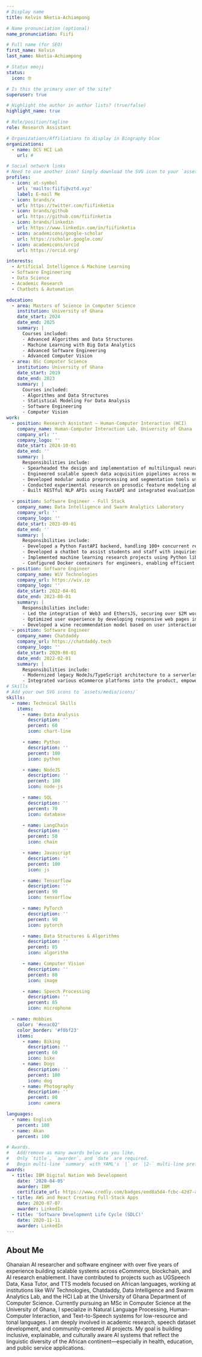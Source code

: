 ```yaml
---
# Display name
title: Kelvin Nketia-Achiampong

# Name pronunciation (optional)
name_pronunciation: Fiifi

# Full name (for SEO)
first_name: Kelvin
last_name: Nketia-Achiampong

# Status emoji
status:
  icon: 🤓

# Is this the primary user of the site?
superuser: true

# Highlight the author in author lists? (true/false)
highlight_name: true

# Role/position/tagline
role: Research Assistant

# Organizations/Affiliations to display in Biography blox
organizations:
  - name: DCS HCI Lab
    url: #

# Social network links
# Need to use another icon? Simply download the SVG icon to your `assets/media/icons/` folder.
profiles:
  - icon: at-symbol
    url: 'mailto:fiifi@vztd.xyz'
    label: E-mail Me
  - icon: brands/x
    url: https://twitter.com/fiifinketia
  - icon: brands/github
    url: https://github.com/fiifinketia
  - icon: brands/linkedin
    url: https://www.linkedin.com/in/fiifinketia
  - icon: academicons/google-scholar
    url: https://scholar.google.com/
  - icon: academicons/orcid
    url: https://orcid.org/

interests:
  - Artificial Intelligence & Machine Learning
  - Software Engineering
  - Data Science
  - Academic Research
  - Chatbots & Automation

education:
  - area: Masters of Science in Computer Science
    institution: University of Ghana
    date_start: 2024
    date_end: 2025
    summary: |
      Courses included:
      - Advanced Algorithms and Data Structures
      - Machine Learning with Big Data Analytics
      - Advanced Software Engineering
      - Advanced Computer Vision
  - area: BSc Computer Science
    institution: University of Ghana
    date_start: 2019
    date_end: 2023
    summary: |      
      Courses included:
      - Algorithms and Data Structures
      - Statistical Modeling For Data Analysis
      - Software Engineering
      - Computer Vision
work:
  - position: Research Assistant – Human-Computer Interaction (HCI)
    company_name: Human-Computer Interaction Lab, University of Ghana
    company_url: ''
    company_logo: ''
    date_start: 2024-10-01
    date_end: ''
    summary: |
      Responsibilities include:
      - Spearheaded the design and implementation of multilingual neural Text-to-Speech (TTS) architectures for Akan and other African languages, targeting low-resource healthcare and accessibility use cases, including maternal health applications.
      - Engineered scalable speech data acquisition pipelines across multiple African countries, incorporating automated quality control, metadata standardization, and integration with cloud storage solutions.
      - Developed modular audio preprocessing and segmentation tools using Python (Pydub, NumPy, IPython widgets), enabling rapid annotation and boosting dataset preparation throughput by over 60%.
      - Conducted experimental research on prosodic feature modeling abd multi-speaker adaptation in low-resource African language scenarios.
      - Built RESTful NLP APIs using FastAPI and integrated evaluation interfaces to deploy TTS/ASR models with real-time inference, speaker evaluation, and performance tracking pipelines.

  - position: Software Engineer - Full Stack
    company_name: Data Intelligence and Swarm Analytics Laboratory 
    company_url: ''
    company_logo: ''
    date_start: 2023-09-01
    date_end: ''
    summary: |
      Responsibilities include:
      - Developed a Python FastAPI backend, handling 100+ concurrent requests per second per client, leveraging asynchronous capabilities and an optimized RESTful API design to ensure efficient and scalable service delivery.
      - Developed a chatbot to assist students and staff with inquiries on graduation status and grades, increasing response efficiency by 80%.
      - Implemented machine learning research projects using Python libraries (Pandas, Numpy, Matplotlib, Tensorflow, Pytorch) to streamline academic research processes.
      - Configured Docker containers for engineers, enabling efficient use of system resources including GPUs for model training to reduce runtime errors cause by the environment by 40% and operational cost by over 50%.
  - position: Software Engineer
    company_name: WiV Technologies 
    company_url: https://wiv.io
    company_logo: ''
    date_start: 2022-04-01
    date_end: 2023-08-01
    summary: |
      Responsibilities include:
      - Led the integration of Web3 and EthersJS, securing over $2M worth of Ethereum transactions by enabling secure, transparent interactions with blockchain.
      - Optimized user experience by developing responsive web pages in Vue.js, leading to a 30% increase in user retention across mobile devices.
      - Developed a wine recommendation model based on user interactions and wallet holdings, driving a 25% increase in user engagement on the platform
  - position: Software Engineer
    company_name: Chatdaddy 
    company_url: https://chatdaddy.tech
    company_logo: ''
    date_start: 2020-08-01
    date_end: 2022-02-01
    summary: |
      Responsibilities include:
      - Modernized legacy NodeJs/TypeScript architecture to a serverless framework, improving scalability and reducing operational costs by 20%.
      - Integrated various eCommerce platforms into the product, empowering over 150 businesses to track and manage online stores, increasing platform adoption by 25%.
# Skills
# Add your own SVG icons to `assets/media/icons/`
skills:
  - name: Technical Skills
    items:
      - name: Data Analysis
        description: ''
        percent: 60
        icon: chart-line

      - name: Python
        description: ''
        percent: 100
        icon: python

      - name: NodeJS
        description: ''
        percent: 100
        icon: node-js

      - name: SQL
        description: ''
        percent: 70
        icon: database

      - name: LangChain
        description: ''
        percent: 50
        icon: chain

      - name: Javascript
        description: ''
        percent: 100
        icon: js

      - name: Tensorflow
        description: ''
        percent: 90
        icon: tensorflow

      - name: PyTorch
        description: ''
        percent: 90
        icon: pytorch

      - name: Data Structures & Algorithms
        description: ''
        percent: 85
        icon: algorithm

      - name: Computer Vision
        description: ''
        percent: 80
        icon: image

      - name: Speech Processing
        description: ''
        percent: 85
        icon: microphone

  - name: Hobbies
    color: '#eeac02'
    color_border: '#f0bf23'
    items:
      - name: Biking
        description: ''
        percent: 60
        icon: bike
      - name: Dogs
        description: ''
        percent: 100
        icon: dog
      - name: Photography
        description: ''
        percent: 80
        icon: camera

languages:
  - name: English
    percent: 100
  - name: Akan
    percent: 100

# Awards.
#   Add/remove as many awards below as you like.
#   Only `title`, `awarder`, and `date` are required.
#   Begin multi-line `summary` with YAML's `|` or `|2-` multi-line prefix and indent 2 spaces below.
awards:
  - title: IBM Digital Nation Web Development
    date: '2020-04-05'
    awarder: IBM
    certificate_url: https://www.credly.com/badges/eed8a5d4-fcbc-42d7-af74-4bc4af96e987
  - title: AWS and React Creating Full-Stack Apps
    date: 2020-07-07
    awarder: LinkedIn
  - title: 'Software Development Life Cycle (SDLC)'
    date: 2020-11-11
    awarder: LinkedIn
---
```


## About Me

Ghanaian AI researcher and software engineer with over five years of experience building scalable systems across eCommerce, blockchain, and AI research enablement. I have contributed to projects such as UGSpeech Data, Kasa Tutor, and TTS models focused on African languages, working at institutions like WiV Technologies, Chatdaddy, Data Intelligence and Swarm Analytics Lab, and the HCI Lab at the University of Ghana Department of Computer Science. Currently pursuing an MSc in Computer Science at the University of Ghana, I specialize in Natural Language Processing, Human-Computer Interaction, and Text-to-Speech systems for low-resource and tonal languages. I am deeply involved in academic research, speech dataset development, and community-centered AI projects. My goal is building inclusive, explainable, and culturally aware AI systems that reflect the linguistic diversity of the African continent—especially in health, education, and public service applications.
